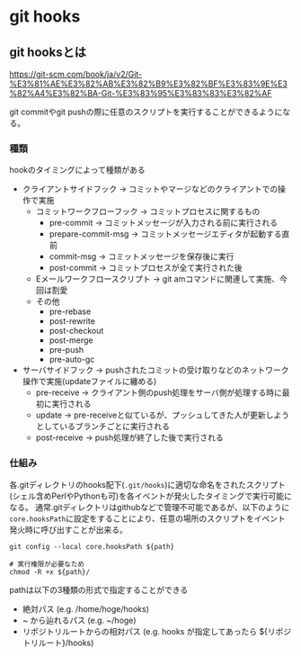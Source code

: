 # git hooks

## git hooksとは

https://git-scm.com/book/ja/v2/Git-%E3%81%AE%E3%82%AB%E3%82%B9%E3%82%BF%E3%83%9E%E3%82%A4%E3%82%BA-Git-%E3%83%95%E3%83%83%E3%82%AF

git commitやgit pushの際に任意のスクリプトを実行することができるようになる。

### 種類

hookのタイミングによって種類がある

- クライアントサイドフック → コミットやマージなどのクライアントでの操作で実施
  - コミットワークフローフック → コミットプロセスに関するもの
    - pre-commit -> コミットメッセージが入力される前に実行される
    - prepare-commit-msg -> コミットメッセージエディタが起動する直前
    - commit-msg -> コミットメッセージを保存後に実行
    - post-commit -> コミットプロセスが全て実行された後
  - Eメールワークフロースクリプト -> git amコマンドに関連して実施、今回は割愛
  - その他
    - pre-rebase
    - post-rewrite
    - post-checkout
    - post-merge
    - pre-push
    - pre-auto-gc
- サーバサイドフック → pushされたコミットの受け取りなどのネットワーク操作で実施(updateファイルに纏める)
  - pre-receive -> クライアント側のpush処理をサーバ側が処理する時に最初に実行される
  - update -> pre-receiveと似ているが、プッシュしてきた人が更新しようとしているブランチごとに実行される
  - post-receive -> push処理が終了した後で実行される

### 仕組み

各.gitディレクトリのhooks配下(`.git/hooks`)に適切な命名をされたスクリプト(シェル含めPerlやPythonも可)を各イベントが発火したタイミングで実行可能になる。
通常.gitディレクトリはgithubなどで管理不可能であるが、以下のように`core.hooksPath`に設定をすることにより、任意の場所のスクリプトをイベント発火時に呼び出すことが出来る。

```shell
git config --local core.hooksPath ${path}

# 実行権限が必要なため
chmod -R +x ${path}/
```

pathは以下の3種類の形式で指定することができる
- 絶対パス (e.g. /home/hoge/hooks)
- ~ から辿れるパス (e.g. ~/hoge)
- リポジトリルートからの相対パス (e.g. hooks が指定してあったら ${リポジトリルート}/hooks)
